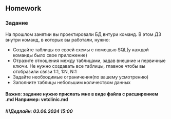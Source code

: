 ## Homework

### Задание

На прошлом занятии вы проектировали БД внтури команд. В этом ДЗ внутри команд, в которых вы работали, нужно:

- Создайте таблицы со своей схемы с помошью SQL(у каждой команды было свое приложение)
- Отразите отношения между таблицами, задав внешние и первичные ключи. Не нужно создавать все таблицы, главное чтобы вы отобразили связи 1:1, 1:N, N:1
- Задайте необходимые ограничения(по вашему усмотрению)
- Заполните таблицы небольшим количеством данных

#### Важно: задание нужно прислать мне в виде файла с расширением .md Например: vetclinic.md

##### !!!Дедлайн: 03.06.2024 15:00
